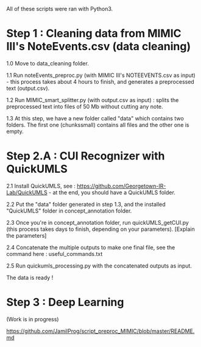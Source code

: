 All of these scripts were ran with Python3.

# Step 1 : Cleaning data from MIMIC III's NoteEvents.csv (data cleaning)
1.0 Move to data_cleaning folder.

1.1 Run noteEvents_preproc.py (with MIMIC III's NOTEEVENTS.csv as input) - this process takes about 4 hours to finish, and generates a preprocessed text (output.csv).

1.2 Run MIMIC_smart_splitter.py (with output.csv as input) : splits the preprocessed text into files of 50 Mb without cutting any note.

1.3 At this step, we have a new folder called "data" which contains two folders. The first one (chunkssmall) contains all files and the other one is empty.

# Step 2.A : CUI Recognizer with QuickUMLS 

2.1 Install QuickUMLS, see : https://github.com/Georgetown-IR-Lab/QuickUMLS - at the end, you should have a QuickUMLS folder.

2.2 Put the "data" folder generated in step 1.3, and the installed "QuickUMLS" folder in concept_annotation folder.

2.3 Once you're in concept_annotation folder, run quickUMLS_getCUI.py (this process takes days to finish, depending on your parameters).
[Explain the parameters]

2.4 Concatenate the multiple outputs to make one final file, see the command here : useful_commands.txt

2.5 Run quickumls_processing.py with the concatenated outputs as input.

The data is ready !

# Step 3 : Deep Learning

(Work is in progress)

https://github.com/JamilProg/script_preproc_MIMIC/blob/master/README.md
